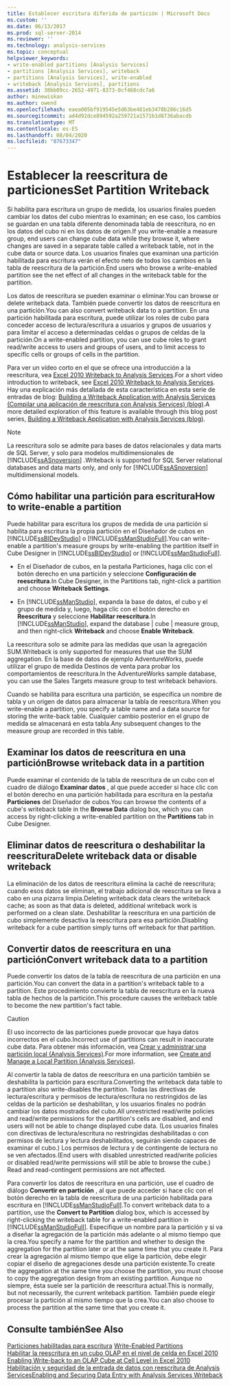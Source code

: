 ```yaml
---
title: Establecer escritura diferida de partición | Microsoft Docs
ms.custom: ''
ms.date: 06/13/2017
ms.prod: sql-server-2014
ms.reviewer: ''
ms.technology: analysis-services
ms.topic: conceptual
helpviewer_keywords:
- write-enabled partitions [Analysis Services]
- partitions [Analysis Services], writeback
- partitions [Analysis Services], write-enabled
- writeback [Analysis Services], partitions
ms.assetid: 38bb09cc-2652-4971-8373-0cf468cdc7a6
author: minewiskan
ms.author: owend
ms.openlocfilehash: eaea005bf919545e5d63be481eb3478b286c16d5
ms.sourcegitcommit: ad4d92dce894592a259721a1571b1d8736abacdb
ms.translationtype: MT
ms.contentlocale: es-ES
ms.lasthandoff: 08/04/2020
ms.locfileid: "87673347"
---
```

# <a name="set-partition-writeback"></a><span data-ttu-id="ba8e3-102">Establecer la reescritura de particiones</span><span class="sxs-lookup"><span data-stu-id="ba8e3-102">Set Partition Writeback</span></span>
  <span data-ttu-id="ba8e3-103">Si habilita para escritura un grupo de medida, los usuarios finales pueden cambiar los datos del cubo mientras lo examinan; en ese caso, los cambios se guardan en una tabla diferente denominada tabla de reescritura, no en los datos del cubo ni en los datos de origen.</span><span class="sxs-lookup"><span data-stu-id="ba8e3-103">If you write-enable a measure group, end users can change cube data while they browse it, where changes are saved in a separate table called a writeback table, not in the cube data or source data.</span></span> <span data-ttu-id="ba8e3-104">Los usuarios finales que examinan una partición habilitada para escritura verán el efecto neto de todos los cambios en la tabla de reescritura de la partición.</span><span class="sxs-lookup"><span data-stu-id="ba8e3-104">End users who browse a write-enabled partition see the net effect of all changes in the writeback table for the partition.</span></span>  
  
 <span data-ttu-id="ba8e3-105">Los datos de reescritura se pueden examinar o eliminar.</span><span class="sxs-lookup"><span data-stu-id="ba8e3-105">You can browse or delete writeback data.</span></span> <span data-ttu-id="ba8e3-106">También puede convertir los datos de reescritura en una partición.</span><span class="sxs-lookup"><span data-stu-id="ba8e3-106">You can also convert writeback data to a partition.</span></span> <span data-ttu-id="ba8e3-107">En una partición habilitada para escritura, puede utilizar los roles de cubo para conceder acceso de lectura/escritura a usuarios y grupos de usuarios y para limitar el acceso a determinadas celdas o grupos de celdas de la partición.</span><span class="sxs-lookup"><span data-stu-id="ba8e3-107">On a write-enabled partition, you can use cube roles to grant read/write access to users and groups of users, and to limit access to specific cells or groups of cells in the partition.</span></span>  
  
 <span data-ttu-id="ba8e3-108">Para ver un vídeo corto en el que se ofrece una introducción a la reescritura, vea [Excel 2010 Writeback to Analysis Services](https://go.microsoft.com/fwlink/p/?LinkId=394951).</span><span class="sxs-lookup"><span data-stu-id="ba8e3-108">For a short video introduction to writeback, see [Excel 2010 Writeback to Analysis Services](https://go.microsoft.com/fwlink/p/?LinkId=394951).</span></span> <span data-ttu-id="ba8e3-109">Hay una explicación más detallada de esta característica en esta serie de entradas de blog: [Building a Writeback Application with Analysis Services (Compilar una aplicación de reescritura con Analysis Services) (blog)](https://go.microsoft.com/fwlink/?LinkId=394977).</span><span class="sxs-lookup"><span data-stu-id="ba8e3-109">A more detailed exploration of this feature is available through this blog post series, [Building a Writeback Application with Analysis Services (blog)](https://go.microsoft.com/fwlink/?LinkId=394977).</span></span>  
  
> [!NOTE]  
>  <span data-ttu-id="ba8e3-110">La reescritura solo se admite para bases de datos relacionales y data marts de SQL Server, y solo para modelos multidimensionales de [!INCLUDE[ssASnoversion](../../includes/ssasnoversion-md.md)] .</span><span class="sxs-lookup"><span data-stu-id="ba8e3-110">Writeback is supported for SQL Server relational databases and data marts only, and only for [!INCLUDE[ssASnoversion](../../includes/ssasnoversion-md.md)] multidimensional models.</span></span>  
  
## <a name="how-to-write-enable-a-partition"></a><span data-ttu-id="ba8e3-111">Cómo habilitar una partición para escritura</span><span class="sxs-lookup"><span data-stu-id="ba8e3-111">How to write-enable a partition</span></span>  
 <span data-ttu-id="ba8e3-112">Puede habilitar para escritura los grupos de medida de una partición si habilita para escritura la propia partición en el Diseñador de cubos en [!INCLUDE[ssBIDevStudio](../../includes/ssbidevstudio-md.md)] o [!INCLUDE[ssManStudioFull](../../includes/ssmanstudiofull-md.md)].</span><span class="sxs-lookup"><span data-stu-id="ba8e3-112">You can write-enable a partition's measure groups by write-enabling the partition itself in Cube Designer in [!INCLUDE[ssBIDevStudio](../../includes/ssbidevstudio-md.md)] or [!INCLUDE[ssManStudioFull](../../includes/ssmanstudiofull-md.md)].</span></span>  
  
-   <span data-ttu-id="ba8e3-113">En el Diseñador de cubos, en la pestaña Particiones, haga clic con el botón derecho en una partición y seleccione **Configuración de reescritura**.</span><span class="sxs-lookup"><span data-stu-id="ba8e3-113">In Cube Designer, in the Partitions tab, right-click a partition and choose **Writeback Settings**.</span></span>  
  
-   <span data-ttu-id="ba8e3-114">En [!INCLUDE[ssManStudio](../../includes/ssmanstudio-md.md)], expanda la base de datos, el cubo y el grupo de medida y, luego, haga clic con el botón derecho en **Reescritura** y seleccione **Habilitar reescritura**.</span><span class="sxs-lookup"><span data-stu-id="ba8e3-114">In [!INCLUDE[ssManStudio](../../includes/ssmanstudio-md.md)], expand the database | cube | measure group, and then right-click **Writeback** and choose **Enable Writeback**.</span></span>  
  
 <span data-ttu-id="ba8e3-115">La reescritura solo se admite para las medidas que usan la agregación SUM.</span><span class="sxs-lookup"><span data-stu-id="ba8e3-115">Writeback is only supported for measures that use the SUM aggregation.</span></span> <span data-ttu-id="ba8e3-116">En la base de datos de ejemplo AdventureWorks, puede utilizar el grupo de medida Destinos de venta para probar los comportamientos de reescritura.</span><span class="sxs-lookup"><span data-stu-id="ba8e3-116">In the AdventureWorks sample database, you can use the Sales Targets measure group to test writeback behaviors.</span></span>  
  
 <span data-ttu-id="ba8e3-117">Cuando se habilita para escritura una partición, se especifica un nombre de tabla y un origen de datos para almacenar la tabla de reescritura.</span><span class="sxs-lookup"><span data-stu-id="ba8e3-117">When you write-enable a partition, you specify a table name and a data source for storing the write-back table.</span></span> <span data-ttu-id="ba8e3-118">Cualquier cambio posterior en el grupo de medida se almacenará en esta tabla.</span><span class="sxs-lookup"><span data-stu-id="ba8e3-118">Any subsequent changes to the measure group are recorded in this table.</span></span>  
  
## <a name="browse-writeback-data-in-a-partition"></a><span data-ttu-id="ba8e3-119">Examinar los datos de reescritura en una partición</span><span class="sxs-lookup"><span data-stu-id="ba8e3-119">Browse writeback data in a partition</span></span>  
 <span data-ttu-id="ba8e3-120">Puede examinar el contenido de la tabla de reescritura de un cubo con el cuadro de diálogo **Examinar datos** , al que puede acceder si hace clic con el botón derecho en una partición habilitada para escritura en la pestaña **Particiones** del Diseñador de cubos.</span><span class="sxs-lookup"><span data-stu-id="ba8e3-120">You can browse the contents of a cube's writeback table in the **Browse Data** dialog box, which you can access by right-clicking a write-enabled partition on the **Partitions** tab in Cube Designer.</span></span>  
  
## <a name="delete-writeback-data-or-disable-writeback"></a><span data-ttu-id="ba8e3-121">Eliminar datos de reescritura o deshabilitar la reescritura</span><span class="sxs-lookup"><span data-stu-id="ba8e3-121">Delete writeback data or disable writeback</span></span>  
 <span data-ttu-id="ba8e3-122">La eliminación de los datos de reescritura elimina la caché de reescritura; cuando esos datos se eliminan, el trabajo adicional de reescritura se lleva a cabo en una pizarra limpia.</span><span class="sxs-lookup"><span data-stu-id="ba8e3-122">Deleting writeback data clears the writeback cache; as soon as that data is deleted, additional writeback work is performed on a clean slate.</span></span> <span data-ttu-id="ba8e3-123">Deshabilitar la reescritura en una partición de cubo simplemente desactiva la reescritura para esa partición.</span><span class="sxs-lookup"><span data-stu-id="ba8e3-123">Disabling writeback for a cube partition simply turns off writeback for that partition.</span></span>  
  
## <a name="convert-writeback-data-to-a-partition"></a><span data-ttu-id="ba8e3-124">Convertir datos de reescritura en una partición</span><span class="sxs-lookup"><span data-stu-id="ba8e3-124">Convert writeback data to a partition</span></span>  
 <span data-ttu-id="ba8e3-125">Puede convertir los datos de la tabla de reescritura de una partición en una partición.</span><span class="sxs-lookup"><span data-stu-id="ba8e3-125">You can convert the data in a partition's writeback table to a partition.</span></span> <span data-ttu-id="ba8e3-126">Este procedimiento convierte la tabla de reescritura en la nueva tabla de hechos de la partición.</span><span class="sxs-lookup"><span data-stu-id="ba8e3-126">This procedure causes the writeback table to become the new partition's fact table.</span></span>  
  
> [!CAUTION]  
>  <span data-ttu-id="ba8e3-127">El uso incorrecto de las particiones puede provocar que haya datos incorrectos en el cubo.</span><span class="sxs-lookup"><span data-stu-id="ba8e3-127">Incorrect use of partitions can result in inaccurate cube data.</span></span> <span data-ttu-id="ba8e3-128">Para obtener más información, vea [Crear y administrar una partición local &#40;Analysis Services&#41;](create-and-manage-a-local-partition-analysis-services.md).</span><span class="sxs-lookup"><span data-stu-id="ba8e3-128">For more information, see [Create and Manage a Local Partition &#40;Analysis Services&#41;](create-and-manage-a-local-partition-analysis-services.md).</span></span>  
  
 <span data-ttu-id="ba8e3-129">Al convertir la tabla de datos de reescritura en una partición también se deshabilita la partición para escritura.</span><span class="sxs-lookup"><span data-stu-id="ba8e3-129">Converting the writeback data table to a partition also write-disables the partition.</span></span> <span data-ttu-id="ba8e3-130">Todas las directivas de lectura/escritura y permisos de lectura/escritura no restringidos de las celdas de la partición se deshabilitan, y los usuarios finales no podrán cambiar los datos mostrados del cubo.</span><span class="sxs-lookup"><span data-stu-id="ba8e3-130">All unrestricted read/write policies and read/write permissions for the partition's cells are disabled, and end users will not be able to change displayed cube data.</span></span> <span data-ttu-id="ba8e3-131">(Los usuarios finales con directivas de lectura/escritura no restringidas deshabilitadas o con permisos de lectura y lectura deshabilitados, seguirán siendo capaces de examinar el cubo.) Los permisos de lectura y de contingente de lectura no se ven afectados.</span><span class="sxs-lookup"><span data-stu-id="ba8e3-131">(End users with disabled unrestricted read/write policies or disabled read/write permissions will still be able to browse the cube.) Read and read-contingent permissions are not affected.</span></span>  
  
 <span data-ttu-id="ba8e3-132">Para convertir los datos de reescritura en una partición, use el cuadro de diálogo **Convertir en partición** , al que puede acceder si hace clic con el botón derecho en la tabla de reescritura de una partición habilitada para escritura en [!INCLUDE[ssManStudioFull](../../includes/ssmanstudiofull-md.md)].</span><span class="sxs-lookup"><span data-stu-id="ba8e3-132">To convert writeback data to a partition, use the **Convert to Partition** dialog box, which is accessed by right-clicking the writeback table for a write-enabled partition in [!INCLUDE[ssManStudioFull](../../includes/ssmanstudiofull-md.md)].</span></span> <span data-ttu-id="ba8e3-133">Especifique un nombre para la partición y si va a diseñar la agregación de la partición más adelante o al mismo tiempo que la crea.</span><span class="sxs-lookup"><span data-stu-id="ba8e3-133">You specify a name for the partition and whether to design the aggregation for the partition later or at the same time that you create it.</span></span> <span data-ttu-id="ba8e3-134">Para crear la agregación al mismo tiempo que elige la partición, debe elegir copiar el diseño de agregaciones desde una partición existente.</span><span class="sxs-lookup"><span data-stu-id="ba8e3-134">To create the aggregation at the same time you choose the partition, you must choose to copy the aggregation design from an existing partition.</span></span> <span data-ttu-id="ba8e3-135">Aunque no siempre, ésta suele ser la partición de reescritura actual.</span><span class="sxs-lookup"><span data-stu-id="ba8e3-135">This is normally, but not necessarily, the current writeback partition.</span></span> <span data-ttu-id="ba8e3-136">También puede elegir procesar la partición al mismo tiempo que la crea.</span><span class="sxs-lookup"><span data-stu-id="ba8e3-136">You can also choose to process the partition at the same time that you create it.</span></span>  
  
## <a name="see-also"></a><span data-ttu-id="ba8e3-137">Consulte también</span><span class="sxs-lookup"><span data-stu-id="ba8e3-137">See Also</span></span>  
 <span data-ttu-id="ba8e3-138">[Particiones habilitadas para escritura](../multidimensional-models-olap-logical-cube-objects/partitions-write-enabled-partitions.md) </span><span class="sxs-lookup"><span data-stu-id="ba8e3-138">[Write-Enabled Partitions](../multidimensional-models-olap-logical-cube-objects/partitions-write-enabled-partitions.md) </span></span>  
 <span data-ttu-id="ba8e3-139">[Habilitar la reescritura en un cubo OLAP en el nivel de celda en Excel 2010](https://go.microsoft.com/fwlink/p/?LinkId=394952) </span><span class="sxs-lookup"><span data-stu-id="ba8e3-139">[Enabling Write-back to an OLAP Cube at Cell Level in Excel 2010](https://go.microsoft.com/fwlink/p/?LinkId=394952) </span></span>  
 [<span data-ttu-id="ba8e3-140">Habilitación y seguridad de la entrada de datos con reescritura de Analysis Services</span><span class="sxs-lookup"><span data-stu-id="ba8e3-140">Enabling and Securing Data Entry with Analysis Services Writeback</span></span>](https://go.microsoft.com/fwlink/p/?LinkId=394953)  
  
  
